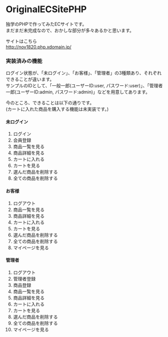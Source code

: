 # OriginalECSitePHP

独学のPHPで作ってみたECサイトです。<br>
まだまだ未完成なので、おかしな部分が多々あるかと思います。

サイトはこちら<br>
http://nov1820.php.xdomain.jp/

### 実装済みの機能

ログイン状態が、「未ログイン」、「お客様」、「管理者」の3種類あり、それぞれできることが違います。<br>
サンプルのIDとして、「一般一郎(ユーザーID:user, パスワード:user)」、「管理者一郎(ユーザーID:admin, パスワード:admin)」などを用意してあります。

今のところ、できることは以下の通りです。<br>
(カートに入れた商品を購入する機能は未実装です。)

#### 未ログイン

1. ログイン
2. 会員登録
3. 商品一覧を見る
 1. 商品詳細を見る
 2. カートに入れる
4. カートを見る
 1. 選んだ商品を削除する
 2. 全ての商品を削除する

#### お客様

1. ログアウト
2. 商品一覧を見る
 1. 商品詳細を見る
 2. カートに入れる
3. カートを見る
 1. 選んだ商品を削除する
 2. 全ての商品を削除する
4. マイページを見る

#### 管理者

1. ログアウト
2. 管理者登録
3. 商品登録
4. 商品一覧を見る
 1. 商品詳細を見る
 2. カートに入れる
5. カートを見る
 1. 選んだ商品を削除する
 2. 全ての商品を削除する
6. マイページを見る
